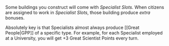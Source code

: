 Some buildings you construct will come with *Specialist Slots*. When citizens are assigned to work in *Specialist Slots*, those building produce *extra* bonuses.

Absolutely key is that Specialists almost always produce [[Great People|GPP]] of a specific type. For example, for each Specialist employed at a University, you will get +3 Great Scientist Points every turn.

